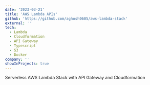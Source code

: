 ```yaml
---
date: '2023-03-21'
title: 'AWS Lambda APIs'
github: 'https://github.com/aghosh0605/aws-lambda-stack'
external: ''
tech:
  - Lambda
  - Cloudformation
  - API Gateway
  - Typescript
  - S3
  - Docker
company: ''
showInProjects: true
---
```


Serverless AWS Lambda Stack with API Gateway and Cloudformation
